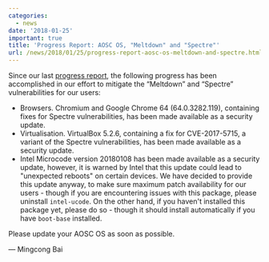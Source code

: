 ```yaml
---
categories:
  - news
date: '2018-01-25'
important: true
title: 'Progress Report: AOSC OS, "Meltdown" and "Spectre"'
url: /news/2018/01/25/progress-report-aosc-os-meltdown-and-spectre.html
---
```



Since our last [progress report](https://aosc.io/news/6972-progress-report-aosc-os-meltdown-and-spectre), the following progress has been accomplished in our effort to mitigate the “Meltdown” and “Spectre” vulnerabilities for our users:

- Browsers. Chromium and Google Chrome 64 (64.0.3282.119), containing fixes for Spectre vulnerabilities, has been made available as a security update.
- Virtualisation. VirtualBox 5.2.6, containing a fix for CVE-2017-5715, a variant of the Spectre vulnerabilities, has been made available as a security update.
- Intel Microcode version 20180108 has been made available as a security update, however, it is warned by Intel that this update could lead to "unexpected reboots" on certain devices. We have decided to provide this update anyway, to make sure maximum patch availability for our users - though if you are encountering issues with this package, please uninstall `intel-ucode`. On the other hand, if you haven't installed this package yet, please do so - though it should install automatically if you have `boot-base` installed.

Please update your AOSC OS as soon as possible.

— Mingcong Bai